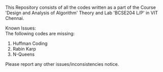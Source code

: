This Repository consists of all the codes written as a part of the Course 'Design and Analysis of Algorithm' Theory and Lab 'BCSE204 L/P' in VIT Chennai.

Known Issues: \
The following codes are missing:
1) Huffman Coding
2) Rabin Karp
3) N-Queens

Please report any other issues/inconsistencies notice.
